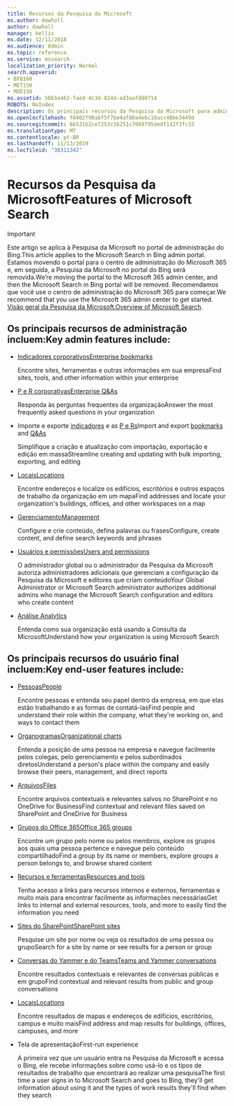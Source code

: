 ```yaml
---
title: Recursos da Pesquisa da Microsoft
ms.author: dawholl
author: dawholl
manager: kellis
ms.date: 12/11/2018
ms.audience: Admin
ms.topic: reference
ms.service: mssearch
localization_priority: Normal
search.appverid:
- BFB160
- MET150
- MOE150
ms.assetid: 5861e462-faed-4c3d-824d-ed3aafd80714
ROBOTS: NoIndex
description: Os principais recursos da Pesquisa da Microsoft para administradores e usuários finais incluem indicadores, perguntas e respostas e informações sobre gerenciamento e dados
ms.openlocfilehash: f0402f98abf5f7be4af80a4e6c16acc48be3449d
ms.sourcegitcommit: 6b531b2ce7253c16251c7089795dedf1d2f3fc33
ms.translationtype: MT
ms.contentlocale: pt-BR
ms.lasthandoff: 11/13/2019
ms.locfileid: "38311342"
---
```

# <a name="features-of-microsoft-search"></a><span data-ttu-id="d993c-103">Recursos da Pesquisa da Microsoft</span><span class="sxs-lookup"><span data-stu-id="d993c-103">Features of Microsoft Search</span></span>

> [!IMPORTANT]
> <span data-ttu-id="d993c-104">Este artigo se aplica à Pesquisa da Microsoft no portal de administração do Bing.</span><span class="sxs-lookup"><span data-stu-id="d993c-104">This article applies to the Microsoft Search in Bing admin portal.</span></span> <span data-ttu-id="d993c-105">Estamos movendo o portal para o centro de administração do Microsoft 365 e, em seguida, a Pesquisa da Microsoft no portal do Bing será removida.</span><span class="sxs-lookup"><span data-stu-id="d993c-105">We’re moving the portal to the Microsoft 365 admin center, and then the Microsoft Search in Bing portal will be removed.</span></span> <span data-ttu-id="d993c-106">Recomendamos que você use o centro de administração do Microsoft 365 para começar.</span><span class="sxs-lookup"><span data-stu-id="d993c-106">We recommend that you use the Microsoft 365 admin center to get started.</span></span> <span data-ttu-id="d993c-107">[Visão geral da Pesquisa da Microsoft.](overview-microsoft-search.md)</span><span class="sxs-lookup"><span data-stu-id="d993c-107">[Overview of Microsoft Search](overview-microsoft-search.md).</span></span>

## <a name="key-admin-features-include"></a><span data-ttu-id="d993c-108">Os principais recursos de administração incluem:</span><span class="sxs-lookup"><span data-stu-id="d993c-108">Key admin features include:</span></span>

- [<span data-ttu-id="d993c-109">Indicadores corporativos</span><span class="sxs-lookup"><span data-stu-id="d993c-109">Enterprise bookmarks</span></span>](create-and-manage-bookmarks.md)
    
    <span data-ttu-id="d993c-110">Encontre sites, ferramentas e outras informações em sua empresa</span><span class="sxs-lookup"><span data-stu-id="d993c-110">Find sites, tools, and other information within your enterprise</span></span>
    
- [<span data-ttu-id="d993c-111">P e R corporativas</span><span class="sxs-lookup"><span data-stu-id="d993c-111">Enterprise Q&As</span></span>](create-and-manage-qas.md)
    
    <span data-ttu-id="d993c-112">Responda às perguntas frequentes da organização</span><span class="sxs-lookup"><span data-stu-id="d993c-112">Answer the most frequently asked questions in your organization</span></span>
    
- <span data-ttu-id="d993c-113">Importe e exporte [indicadores](bulk-create-bookmarks.md) e as [P e Rs](bulk-create-qas.md)</span><span class="sxs-lookup"><span data-stu-id="d993c-113">Import and export [bookmarks](bulk-create-bookmarks.md) and [Q&As](bulk-create-qas.md)</span></span>
    
    <span data-ttu-id="d993c-114">Simplifique a criação e atualização com importação, exportação e edição em massa</span><span class="sxs-lookup"><span data-stu-id="d993c-114">Streamline creating and updating with bulk importing, exporting, and editing</span></span>

- [<span data-ttu-id="d993c-115">Locais</span><span class="sxs-lookup"><span data-stu-id="d993c-115">Locations</span></span>](locations.md)
    
    <span data-ttu-id="d993c-116">Encontre endereços e localize os edifícios, escritórios e outros espaços de trabalho da organização em um mapa</span><span class="sxs-lookup"><span data-stu-id="d993c-116">Find addresses and locate your organization's buildings, offices, and other workspaces on a map</span></span>
    
- [<span data-ttu-id="d993c-117">Gerenciamento</span><span class="sxs-lookup"><span data-stu-id="d993c-117">Management</span></span>](set-up-microsoft-search.md)
    
    <span data-ttu-id="d993c-118">Configure e crie conteúdo, defina palavras ou frases</span><span class="sxs-lookup"><span data-stu-id="d993c-118">Configure, create content, and define search keywords and phrases</span></span>
    
- [<span data-ttu-id="d993c-119">Usuários e permissões</span><span class="sxs-lookup"><span data-stu-id="d993c-119">Users and permissions</span></span>](add-users.md)
    
    <span data-ttu-id="d993c-120">O administrador global ou o administrador da Pesquisa da Microsoft autoriza administradores adicionais que gerenciam a configuração da Pesquisa da Microsoft e editores que criam conteúdo</span><span class="sxs-lookup"><span data-stu-id="d993c-120">Your Global Administrator or Microsoft Search administrator authorizes additional admins who manage the Microsoft Search configuration and editors who create content</span></span>
    
- [<span data-ttu-id="d993c-121">Análise </span><span class="sxs-lookup"><span data-stu-id="d993c-121">Analytics </span></span>](get-insights.md) 
    
    <span data-ttu-id="d993c-122">Entenda como sua organização está usando a Consulta da Microsoft</span><span class="sxs-lookup"><span data-stu-id="d993c-122">Understand how your organization is using Microsoft Search</span></span> 
    
## <a name="key-end-user-features-include"></a><span data-ttu-id="d993c-123">Os principais recursos do usuário final incluem:</span><span class="sxs-lookup"><span data-stu-id="d993c-123">Key end-user features include:</span></span>

- [<span data-ttu-id="d993c-124">Pessoas</span><span class="sxs-lookup"><span data-stu-id="d993c-124">People</span></span>](use/find-people-and-groups.md)
    
    <span data-ttu-id="d993c-125">Encontre pessoas e entenda seu papel dentro da empresa, em que elas estão trabalhando e as formas de contatá-las</span><span class="sxs-lookup"><span data-stu-id="d993c-125">Find people and understand their role within the company, what they're working on, and ways to contact them</span></span>
    
- [<span data-ttu-id="d993c-126">Organogramas</span><span class="sxs-lookup"><span data-stu-id="d993c-126">Organizational charts</span></span>](use/find-people-and-groups.md)
    
    <span data-ttu-id="d993c-127">Entenda a posição de uma pessoa na empresa e navegue facilmente pelos colegas, pelo gerenciamento e pelos subordinados diretos</span><span class="sxs-lookup"><span data-stu-id="d993c-127">Understand a person's place within the company and easily browse their peers, management, and direct reports</span></span>
    
- [<span data-ttu-id="d993c-128">Arquivos</span><span class="sxs-lookup"><span data-stu-id="d993c-128">Files</span></span>](use/find-files.md)
    
    <span data-ttu-id="d993c-129">Encontre arquivos contextuais e relevantes salvos no SharePoint e no OneDrive for Business</span><span class="sxs-lookup"><span data-stu-id="d993c-129">Find contextual and relevant files saved on SharePoint and OneDrive for Business</span></span>
    
- [<span data-ttu-id="d993c-130">Grupos do Office 365</span><span class="sxs-lookup"><span data-stu-id="d993c-130">Office 365 groups</span></span>](use/find-people-and-groups.md)
    
    <span data-ttu-id="d993c-131">Encontre um grupo pelo nome ou pelos membros, explore os grupos aos quais uma pessoa pertence e navegue pelo conteúdo compartilhado</span><span class="sxs-lookup"><span data-stu-id="d993c-131">Find a group by its name or members, explore groups a person belongs to, and browse shared content</span></span>
    
- [<span data-ttu-id="d993c-132">Recursos e ferramentas</span><span class="sxs-lookup"><span data-stu-id="d993c-132">Resources and tools</span></span>](use/find-resources-tools-and-more.md)
    
    <span data-ttu-id="d993c-133">Tenha acesso a links para recursos internos e externos, ferramentas e muito mais para encontrar facilmente as informações necessárias</span><span class="sxs-lookup"><span data-stu-id="d993c-133">Get links to internal and external resources, tools, and more to easily find the information you need</span></span>
    
- [<span data-ttu-id="d993c-134">Sites do SharePoint</span><span class="sxs-lookup"><span data-stu-id="d993c-134">SharePoint sites</span></span>](use/find-sharepoint-sites.md)
    
    <span data-ttu-id="d993c-135">Pesquise um site por nome ou veja os resultados de uma pessoa ou grupo</span><span class="sxs-lookup"><span data-stu-id="d993c-135">Search for a site by name or see results for a person or group</span></span>
    
- [<span data-ttu-id="d993c-136">Conversas do Yammer e do Teams</span><span class="sxs-lookup"><span data-stu-id="d993c-136">Teams and Yammer conversations</span></span>](use/find-conversations.md)
    
    <span data-ttu-id="d993c-137">Encontre resultados contextuais e relevantes de conversas públicas e em grupo</span><span class="sxs-lookup"><span data-stu-id="d993c-137">Find contextual and relevant results from public and group conversations</span></span>

- [<span data-ttu-id="d993c-138">Locais</span><span class="sxs-lookup"><span data-stu-id="d993c-138">Locations</span></span>](use/find-locations.md)
    
    <span data-ttu-id="d993c-139">Encontre resultados de mapas e endereços de edifícios, escritórios, campus e muito mais</span><span class="sxs-lookup"><span data-stu-id="d993c-139">Find address and map results for buildings, offices, campuses, and more</span></span>
    
- <span data-ttu-id="d993c-140">Tela de apresentação</span><span class="sxs-lookup"><span data-stu-id="d993c-140">First-run experience</span></span>
    
    <span data-ttu-id="d993c-141">A primeira vez que um usuário entra na Pesquisa da Microsoft e acessa o Bing, ele recebe informações sobre como usá-lo e os tipos de resultados de trabalho que encontrará ao realizar uma pesquisa</span><span class="sxs-lookup"><span data-stu-id="d993c-141">The first time a user signs in to Microsoft Search and goes to Bing, they'll get information about using it and the types of work results they'll find when they search</span></span>